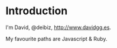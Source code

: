 # Introduction

I'm David, @deibiz, http://www.davidgg.es.

My favourite paths are Javascript & Ruby.
